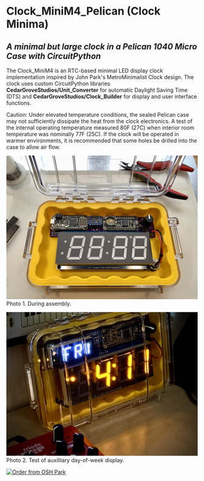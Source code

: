 # Clock_MiniM4_Pelican (Clock Minima)
## _A minimal but large clock in a Pelican 1040 Micro Case with CircuitPython_


The Clock_MiniM4 is an RTC-based minimal LED display clock implementation inspired by John Park's MetroMinimalist Clock design. The clock uses custom CircuitPython libraries __CedarGroveStudios/Unit_Converter__ for automatic Daylight Saving Time (DTS) and __CedarGroveStudios/Clock_Builder__ for display and user interface functions.

Caution: Under elevated temperature conditions, the sealed Pelican case may not sufficiently dissipate the heat from the clock electronics. A test of the internal operating temperature measured 80F (27C) when interior room temperature was nominally 77F (25C). If the clock will be operated in warmer environments, it is recommended that some holes be drilled into the case to allow air flow.

![Clock_MiniM4](https://github.com/CedarGroveStudios/Clock_MiniM4_Pelican/blob/master/photos%20and%20graphics/Clock_MiniM4_Pelican_social.jpeg)
Photo 1. During assembly.

![Clock_MiniM4](https://github.com/CedarGroveStudios/Clock_MiniM4_Pelican/blob/master/photos%20and%20graphics/day-of-week_test.jpg)
Photo 2. Test of auxilliary day-of-week display.

<a href="https://oshpark.com/shared_projects/Iv0tE7jk"><img src="https://oshpark.com/packs/media/images/badge-5f4e3bf4bf68f72ff88bd92e0089e9cf.png" alt="Order from OSH Park"></img></a>
